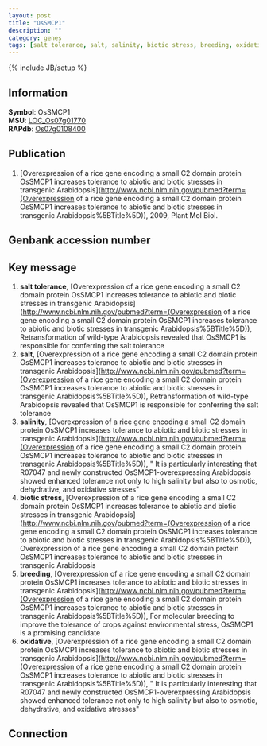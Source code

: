 ```yaml
---
layout: post
title: "OsSMCP1"
description: ""
category: genes
tags: [salt tolerance, salt, salinity, biotic stress, breeding, oxidative]
---
```

{% include JB/setup %}

## Information
__Symbol__: OsSMCP1  
__MSU__: [LOC_Os07g01770](http://rice.plantbiology.msu.edu/cgi-bin/ORF_infopage.cgi?orf=LOC_Os07g01770)  
__RAPdb__: [Os07g0108400](http://rapdb.dna.affrc.go.jp/viewer/gbrowse_details/irgsp1?name=Os07g0108400)  

## Publication
1. [Overexpression of a rice gene encoding a small C2 domain protein OsSMCP1 increases tolerance to abiotic and biotic stresses in transgenic Arabidopsis](http://www.ncbi.nlm.nih.gov/pubmed?term=(Overexpression of a rice gene encoding a small C2 domain protein OsSMCP1 increases tolerance to abiotic and biotic stresses in transgenic Arabidopsis%5BTitle%5D)), 2009, Plant Mol Biol.

## Genbank accession number

## Key message
1. __salt tolerance__, [Overexpression of a rice gene encoding a small C2 domain protein OsSMCP1 increases tolerance to abiotic and biotic stresses in transgenic Arabidopsis](http://www.ncbi.nlm.nih.gov/pubmed?term=(Overexpression of a rice gene encoding a small C2 domain protein OsSMCP1 increases tolerance to abiotic and biotic stresses in transgenic Arabidopsis%5BTitle%5D)),  Retransformation of wild-type Arabidopsis revealed that OsSMCP1 is responsible for conferring the salt tolerance
2. __salt__, [Overexpression of a rice gene encoding a small C2 domain protein OsSMCP1 increases tolerance to abiotic and biotic stresses in transgenic Arabidopsis](http://www.ncbi.nlm.nih.gov/pubmed?term=(Overexpression of a rice gene encoding a small C2 domain protein OsSMCP1 increases tolerance to abiotic and biotic stresses in transgenic Arabidopsis%5BTitle%5D)),  Retransformation of wild-type Arabidopsis revealed that OsSMCP1 is responsible for conferring the salt tolerance
3. __salinity__, [Overexpression of a rice gene encoding a small C2 domain protein OsSMCP1 increases tolerance to abiotic and biotic stresses in transgenic Arabidopsis](http://www.ncbi.nlm.nih.gov/pubmed?term=(Overexpression of a rice gene encoding a small C2 domain protein OsSMCP1 increases tolerance to abiotic and biotic stresses in transgenic Arabidopsis%5BTitle%5D)), " It is particularly interesting that R07047 and newly constructed OsSMCP1-overexpressing Arabidopsis showed enhanced tolerance not only to high salinity but also to osmotic, dehydrative, and oxidative stresses"
4. __biotic stress__, [Overexpression of a rice gene encoding a small C2 domain protein OsSMCP1 increases tolerance to abiotic and biotic stresses in transgenic Arabidopsis](http://www.ncbi.nlm.nih.gov/pubmed?term=(Overexpression of a rice gene encoding a small C2 domain protein OsSMCP1 increases tolerance to abiotic and biotic stresses in transgenic Arabidopsis%5BTitle%5D)), Overexpression of a rice gene encoding a small C2 domain protein OsSMCP1 increases tolerance to abiotic and biotic stresses in transgenic Arabidopsis
5. __breeding__, [Overexpression of a rice gene encoding a small C2 domain protein OsSMCP1 increases tolerance to abiotic and biotic stresses in transgenic Arabidopsis](http://www.ncbi.nlm.nih.gov/pubmed?term=(Overexpression of a rice gene encoding a small C2 domain protein OsSMCP1 increases tolerance to abiotic and biotic stresses in transgenic Arabidopsis%5BTitle%5D)),  For molecular breeding to improve the tolerance of crops against environmental stress, OsSMCP1 is a promising candidate
6. __oxidative__, [Overexpression of a rice gene encoding a small C2 domain protein OsSMCP1 increases tolerance to abiotic and biotic stresses in transgenic Arabidopsis](http://www.ncbi.nlm.nih.gov/pubmed?term=(Overexpression of a rice gene encoding a small C2 domain protein OsSMCP1 increases tolerance to abiotic and biotic stresses in transgenic Arabidopsis%5BTitle%5D)), " It is particularly interesting that R07047 and newly constructed OsSMCP1-overexpressing Arabidopsis showed enhanced tolerance not only to high salinity but also to osmotic, dehydrative, and oxidative stresses"

## Connection


